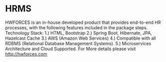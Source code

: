 # HRMS
HWFORCES is an in-house developed product that provides end-to-end HR processes, with the following features included in the package steps.
Technology Stack:
1.) HTML, Bootstrap
2.) Spring Boot, Hibernate, JPA, Hazelcast Cache
3.) AWS (Amazon Web Services)
4.) Compatible with all RDBMS (Relational Database Management Systems).
5.) Microservices Architecture and Cloud Supported.
For More details please visit http://hwforces.com 
